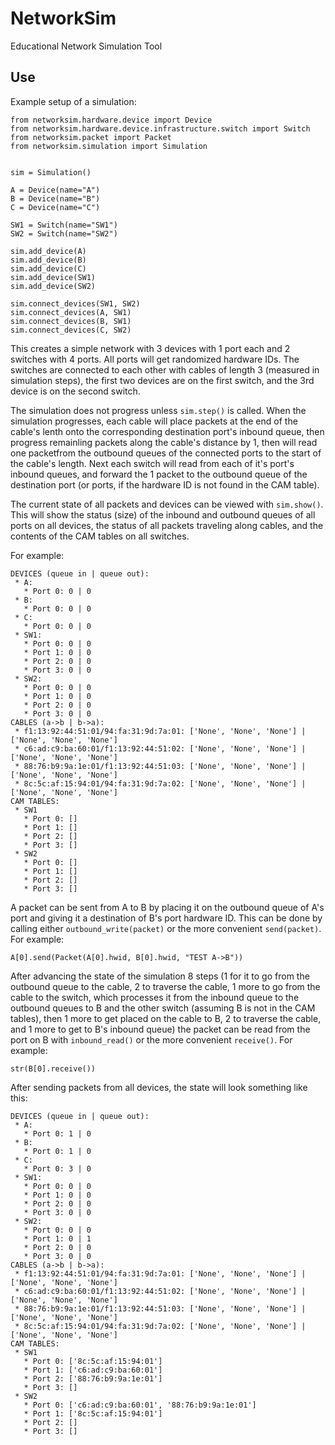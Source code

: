 # NetworkSim
Educational Network Simulation Tool

## Use
Example setup of a simulation:

```
from networksim.hardware.device import Device
from networksim.hardware.device.infrastructure.switch import Switch
from networksim.packet import Packet
from networksim.simulation import Simulation


sim = Simulation()

A = Device(name="A")
B = Device(name="B")
C = Device(name="C")

SW1 = Switch(name="SW1")
SW2 = Switch(name="SW2")

sim.add_device(A)
sim.add_device(B)
sim.add_device(C)
sim.add_device(SW1)
sim.add_device(SW2)

sim.connect_devices(SW1, SW2)
sim.connect_devices(A, SW1)
sim.connect_devices(B, SW1)
sim.connect_devices(C, SW2)
```

This creates a simple network with 3 devices with 1 port each and 2 switches with 4 ports. All ports will get randomized hardware IDs. The switches are connected to each other with cables of length 3 (measured in simulation steps), the first two devices are on the first switch, and the 3rd device is on the second switch.

The simulation does not progress unless `sim.step()` is called. When the simulation progresses, each cable will place packets at the end of the cable's lenth onto the corresponding destination port's inbound queue, then progress remainling packets along the cable's distance by 1, then will read one packetfrom the outbound queues of the connected ports to the start of the cable's length. Next each switch will read from each of it's port's inbound queues, and forward the 1 packet to the outbound queue of the destination port (or ports, if the hardware ID is not found in the CAM table).

The current state of all packets and devices can be viewed with `sim.show()`. This will show the status (size) of the inbound and outbound queues of all ports on all devices, the status of all packets traveling along cables, and the contents of the CAM tables on all switches.

For example:
```
DEVICES (queue in | queue out):
 * A:
   * Port 0: 0 | 0
 * B:
   * Port 0: 0 | 0
 * C:
   * Port 0: 0 | 0
 * SW1:
   * Port 0: 0 | 0
   * Port 1: 0 | 0
   * Port 2: 0 | 0
   * Port 3: 0 | 0
 * SW2:
   * Port 0: 0 | 0
   * Port 1: 0 | 0
   * Port 2: 0 | 0
   * Port 3: 0 | 0
CABLES (a->b | b->a):
 * f1:13:92:44:51:01/94:fa:31:9d:7a:01: ['None', 'None', 'None'] | ['None', 'None', 'None']
 * c6:ad:c9:ba:60:01/f1:13:92:44:51:02: ['None', 'None', 'None'] | ['None', 'None', 'None']
 * 88:76:b9:9a:1e:01/f1:13:92:44:51:03: ['None', 'None', 'None'] | ['None', 'None', 'None']
 * 8c:5c:af:15:94:01/94:fa:31:9d:7a:02: ['None', 'None', 'None'] | ['None', 'None', 'None']
CAM TABLES:
 * SW1
   * Port 0: []
   * Port 1: []
   * Port 2: []
   * Port 3: []
 * SW2
   * Port 0: []
   * Port 1: []
   * Port 2: []
   * Port 3: []
```

A packet can be sent from A to B by placing it on the outbound queue of A's port and giving it a destination of B's port hardware ID. This can be done by calling either `outbound_write(packet)` or the more convenient `send(packet)`. For example:

```
A[0].send(Packet(A[0].hwid, B[0].hwid, "TEST A->B"))
```

After advancing the state of the simulation 8 steps (1 for it to go from the outbound queue to the cable, 2 to traverse the cable, 1 more to go from the cable to the switch, which processes it from the inbound queue to the outbound queues to B and the other switch (assuming B is not in the CAM tables), then 1 more to get placed on the cable to B, 2 to traverse the cable, and 1 more to get to B's inbound queue) the packet can be read from the port on B with `inbound_read()` or the more convenient `receive()`. For example:

```
str(B[0].receive())
```

After sending packets from all devices, the state will look something like this:

```
DEVICES (queue in | queue out):
 * A:
   * Port 0: 1 | 0
 * B:
   * Port 0: 1 | 0
 * C:
   * Port 0: 3 | 0
 * SW1:
   * Port 0: 0 | 0
   * Port 1: 0 | 0
   * Port 2: 0 | 0
   * Port 3: 0 | 0
 * SW2:
   * Port 0: 0 | 0
   * Port 1: 0 | 1
   * Port 2: 0 | 0
   * Port 3: 0 | 0
CABLES (a->b | b->a):
 * f1:13:92:44:51:01/94:fa:31:9d:7a:01: ['None', 'None', 'None'] | ['None', 'None', 'None']
 * c6:ad:c9:ba:60:01/f1:13:92:44:51:02: ['None', 'None', 'None'] | ['None', 'None', 'None']
 * 88:76:b9:9a:1e:01/f1:13:92:44:51:03: ['None', 'None', 'None'] | ['None', 'None', 'None']
 * 8c:5c:af:15:94:01/94:fa:31:9d:7a:02: ['None', 'None', 'None'] | ['None', 'None', 'None']
CAM TABLES:
 * SW1
   * Port 0: ['8c:5c:af:15:94:01']
   * Port 1: ['c6:ad:c9:ba:60:01']
   * Port 2: ['88:76:b9:9a:1e:01']
   * Port 3: []
 * SW2
   * Port 0: ['c6:ad:c9:ba:60:01', '88:76:b9:9a:1e:01']
   * Port 1: ['8c:5c:af:15:94:01']
   * Port 2: []
   * Port 3: []
```
